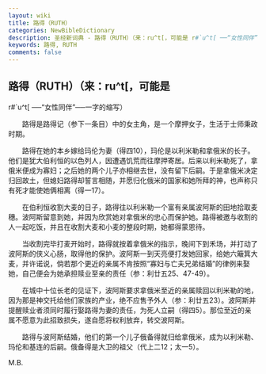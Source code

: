 ```yaml
---
layout: wiki
title: 路得（RUTH）
categories: NewBibleDictionary
description: 圣经新词典 - 路得（RUTH）（来：ru^t[，可能是 r#`u^t[ ──“女性同伴”──一字的缩写）
keywords: 路得, RUTH
comments: false
---
```


## 路得（RUTH）（来：ru^t[，可能是

r#`u^t[ ──“女性同伴”──一字的缩写）

　　路得是路得记（参下一条目）中的女主角，是一个摩押女子，生活于士师秉政时期。

　　路得在她的本乡嫁给玛伦为妻（得四10），玛伦是以利米勒和拿俄米的长子。他们是犹大伯利恒的以色列人，因遭遇饥荒而往摩押寄居。后来以利米勒死了，拿俄米便成为寡妇；之后她的两个儿子亦相继去世，没有留下后嗣。于是拿俄米决定归回故土，但媳妇路得却誓言相随，并愿归化俄米的国家和她所拜的神，也声称只有死才能使她俩相离（得一17）。

　　在伯利恒收割大麦的日子，路得往以利米勒一个富有亲属波阿斯的田地拾取麦穗。波阿斯留意到她，并因为欣赏她对拿俄米的忠心而保护她。路得被邀与收割的人一起吃饭，并且在收割大麦和小麦的整段时期，她都得蒙恩待。

　　当收割完毕打麦开始时，路得就按着拿俄米的指示，晚间下到禾场，并打动了波阿斯的侠义心肠，取得他的保护。波阿斯一到天亮便打发她回家，给她六簸箕大麦，并许诺说，倘若那个更近的亲属不肯按照“寡妇与亡夫兄弟结婚”的律例来娶她，自己便会为她承担赎业至亲的责任（参：利廿五25、47-49）。

　　在城中十位长老的见证下，波阿斯要求拿俄米至近的亲属赎回以利米勒的地，因为那是神交托给他们家族的产业，绝不应售予外人（参：利廿五23）。波阿斯并提醒赎业者须同时履行娶路得为妻的责任，为死人立嗣（得四5）。那位至近的亲属不愿意为此招致损失，遂自愿将权利放弃，转交波阿斯。

　　路得与波阿斯结婚，他们的第一个儿子俄备得就归给拿俄米，成为以利米勒、玛伦和基连的后嗣。俄备得是大卫的祖父（代上二12；太一5）。

M.B.








